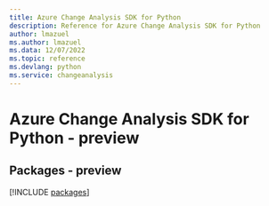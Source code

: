 ```yaml
---
title: Azure Change Analysis SDK for Python
description: Reference for Azure Change Analysis SDK for Python
author: lmazuel
ms.author: lmazuel
ms.data: 12/07/2022
ms.topic: reference
ms.devlang: python
ms.service: changeanalysis
---
```

# Azure Change Analysis SDK for Python - preview
## Packages - preview
[!INCLUDE [packages](change-analysis-index.md)]